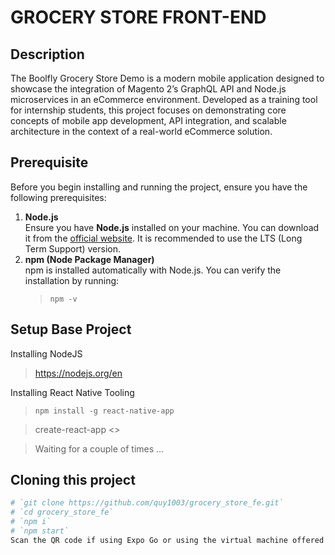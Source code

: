 ﻿# GROCERY STORE FRONT-END
 ## Description 
The Boolfly Grocery Store Demo is a modern mobile application designed to showcase the integration of Magento 2’s GraphQL API and Node.js microservices in an eCommerce environment. Developed as a training tool for internship students, this project focuses on demonstrating core concepts of mobile app development, API integration, and scalable architecture in the context of a real-world eCommerce solution.
 
 ## Prerequisite
Before you begin installing and running the project, ensure you have the following prerequisites:
1. **Node.js**  
   Ensure you have **Node.js** installed on your machine. You can download it from the [official website](https://nodejs.org/). It is recommended to use the LTS (Long Term Support) version.
2. **npm (Node Package Manager)**  
   npm is installed automatically with Node.js. You can verify the installation by running:  
   > `npm -v`
 ## Setup Base Project
Installing NodeJS 
> https://nodejs.org/en
  
Installing React Native Tooling
> `npm install -g react-native-app`

> create-react-app <<project-name>>

> Waiting for a couple of times ...   
 ## Cloning this project
 ```bash
# `git clone https://github.com/quy1003/grocery_store_fe.git`  
# `cd grocery_store_fe`  
# `npm i`  
# `npm start`  
Scan the QR code if using Expo Go or using the virtual machine offered by Android Studio


 

